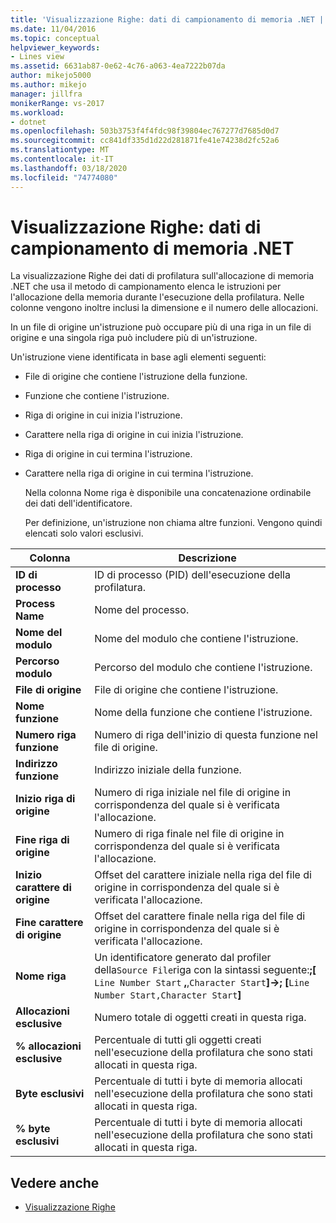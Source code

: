 ```yaml
---
title: 'Visualizzazione Righe: dati di campionamento di memoria .NET | Microsoft Docs'
ms.date: 11/04/2016
ms.topic: conceptual
helpviewer_keywords:
- Lines view
ms.assetid: 6631ab87-0e62-4c76-a063-4ea7222b07da
author: mikejo5000
ms.author: mikejo
manager: jillfra
monikerRange: vs-2017
ms.workload:
- dotnet
ms.openlocfilehash: 503b3753f4f4fdc98f39804ec767277d7685d0d7
ms.sourcegitcommit: cc841df335d1d22d281871fe41e74238d2fc52a6
ms.translationtype: MT
ms.contentlocale: it-IT
ms.lasthandoff: 03/18/2020
ms.locfileid: "74774080"
---
```

# <a name="lines-view---net-memory-sampling-data"></a>Visualizzazione Righe: dati di campionamento di memoria .NET
La visualizzazione Righe dei dati di profilatura sull'allocazione di memoria .NET che usa il metodo di campionamento elenca le istruzioni per l'allocazione della memoria durante l'esecuzione della profilatura. Nelle colonne vengono inoltre inclusi la dimensione e il numero delle allocazioni.

 In un file di origine un'istruzione può occupare più di una riga in un file di origine e una singola riga può includere più di un'istruzione.

 Un'istruzione viene identificata in base agli elementi seguenti:

- File di origine che contiene l'istruzione della funzione.

- Funzione che contiene l'istruzione.

- Riga di origine in cui inizia l'istruzione.

- Carattere nella riga di origine in cui inizia l'istruzione.

- Riga di origine in cui termina l'istruzione.

- Carattere nella riga di origine in cui termina l'istruzione.

  Nella colonna Nome riga è disponibile una concatenazione ordinabile dei dati dell'identificatore.

  Per definizione, un'istruzione non chiama altre funzioni. Vengono quindi elencati solo valori esclusivi.

|Colonna|Descrizione|
|------------|-----------------|
|**ID di processo**|ID di processo (PID) dell'esecuzione della profilatura.|
|**Process Name**|Nome del processo.|
|**Nome del modulo**|Nome del modulo che contiene l'istruzione.|
|**Percorso modulo**|Percorso del modulo che contiene l'istruzione.|
|**File di origine**|File di origine che contiene l'istruzione.|
|**Nome funzione**|Nome della funzione che contiene l'istruzione.|
|**Numero riga funzione**|Numero di riga dell'inizio di questa funzione nel file di origine.|
|**Indirizzo funzione**|Indirizzo iniziale della funzione.|
|**Inizio riga di origine**|Numero di riga iniziale nel file di origine in corrispondenza del quale si è verificata l'allocazione.|
|**Fine riga di origine**|Numero di riga finale nel file di origine in corrispondenza del quale si è verificata l'allocazione.|
|**Inizio carattere di origine**|Offset del carattere iniziale nella riga del file di origine in corrispondenza del quale si è verificata l'allocazione.|
|**Fine carattere di origine**|Offset del carattere finale nella riga del file di origine in corrispondenza del quale si è verificata l'allocazione.|
|**Nome riga**|Un identificatore generato dal profiler della`Source File`riga con la sintassi seguente:**;[** `Line Number Start` **,**,`Character Start`**]->; [**`Line Number Start,Character Start`**]**|
|**Allocazioni esclusive**|Numero totale di oggetti creati in questa riga.|
|**% allocazioni esclusive**|Percentuale di tutti gli oggetti creati nell'esecuzione della profilatura che sono stati allocati in questa riga.|
|**Byte esclusivi**|Percentuale di tutti i byte di memoria allocati nell'esecuzione della profilatura che sono stati allocati in questa riga.|
|**% byte esclusivi**|Percentuale di tutti i byte di memoria allocati nell'esecuzione della profilatura che sono stati allocati in questa riga.|

## <a name="see-also"></a>Vedere anche
- [Visualizzazione Righe](../profiling/lines-view-sampling-data.md)
